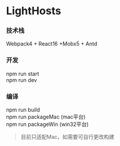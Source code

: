 # LightHosts

### 技术栈
Webpack4 + React16 +Mobx5 + Antd

### 开发
npm run start  
npm run dev

### 编译
npm run build  
npm run packageMac (mac平台)  
npm run packageWin (win32平台)  

> 目前只适配Mac，如需要可自行更改构建


